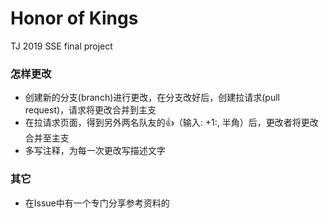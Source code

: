 # Honor of Kings
  TJ 2019 SSE final project

### 怎样更改
- 创建新的分支(branch)进行更改，在分支改好后，创建拉请求(pull request)，请求将更改合并到主支
- 在拉请求页面，得到另外两名队友的:+1:（输入: +1:, 半角）后，更改者将更改合并至主支
- 多写注释，为每一次更改写描述文字

### 其它
- 在Issue中有一个专门分享参考资料的

